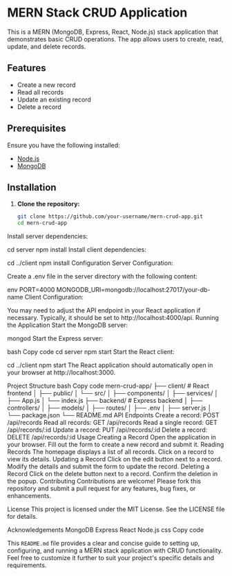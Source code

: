 


# MERN Stack CRUD Application

This is a MERN (MongoDB, Express, React, Node.js) stack application that demonstrates basic CRUD operations. The app allows users to create, read, update, and delete records.

## Features

- Create a new record
- Read all records
- Update an existing record
- Delete a record

## Prerequisites

Ensure you have the following installed:

- [Node.js](https://nodejs.org/)
- [MongoDB](https://www.mongodb.com/)

## Installation

1. **Clone the repository:**

   ```bash
   git clone https://github.com/your-username/mern-crud-app.git
   cd mern-crud-app
Install server dependencies:


cd server
npm install
Install client dependencies:


cd ../client
npm install
Configuration
Server Configuration:

Create a .env file in the server directory with the following content:

env
PORT=4000
MONGODB_URI=mongodb://localhost:27017/your-db-name
Client Configuration:

You may need to adjust the API endpoint in your React application if necessary. Typically, it should be set to http://localhost:4000/api.
Running the Application
Start the MongoDB server:


mongod
Start the Express server:

bash
Copy code
cd server
npm start
Start the React client:


cd ../client
npm start
The React application should automatically open in your browser at http://localhost:3000.

Project Structure
bash
Copy code
mern-crud-app/
├── client/       # React frontend
│   ├── public/
│   └── src/
│       ├── components/
│       ├── services/
│       ├── App.js
│       └── index.js
├── backend/       # Express backend
│   ├── controllers/
│   ├── models/
│   ├── routes/
│   ├── .env
│   ├── server.js
│   └── package.json
└── README.md
API Endpoints
Create a record: POST /api/records
Read all records: GET /api/records
Read a single record: GET /api/records/:id
Update a record: PUT /api/records/:id
Delete a record: DELETE /api/records/:id
Usage
Creating a Record
Open the application in your browser.
Fill out the form to create a new record and submit it.
Reading Records
The homepage displays a list of all records.
Click on a record to view its details.
Updating a Record
Click on the edit button next to a record.
Modify the details and submit the form to update the record.
Deleting a Record
Click on the delete button next to a record.
Confirm the deletion in the popup.
Contributing
Contributions are welcome! Please fork this repository and submit a pull request for any features, bug fixes, or enhancements.

License
This project is licensed under the MIT License. See the LICENSE file for details.

Acknowledgements
MongoDB
Express
React
Node.js
css
Copy code

This `README.md` file provides a clear and concise guide to setting up, configuring, and running a MERN stack application with CRUD functionality. Feel free to customize it further to suit your project's specific details and requirements.






